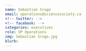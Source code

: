 ```yaml
---
name: Sebastian Srugo
email: operations@sciencesociety.ca
<!-- twitter: -->
<!-- facebook: -->
categories: executives
role: VP Operations
img: Sebastian Srugo.jpg
blurb:
---
```

